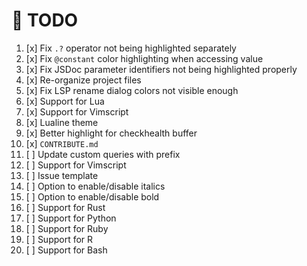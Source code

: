 # 📝 TODO

1. [x] Fix `.?` operator not being highlighted separately
2. [x] Fix `@constant` color highlighting when accessing value
3. [x] Fix JSDoc parameter identifiers not being highlighted properly
4. [x] Re-organize project files
5. [x] Fix LSP rename dialog colors not visible enough
6. [x] Support for Lua
7. [x] Support for Vimscript
8. [x] Lualine theme
9. [x] Better highlight for checkhealth buffer
10. [x] `CONTRIBUTE.md`
11. [ ] Update custom queries with prefix
12. [ ] Support for Vimscript
13. [ ] Issue template
14. [ ] Option to enable/disable italics
15. [ ] Option to enable/disable bold
16. [ ] Support for Rust
17. [ ] Support for Python
18. [ ] Support for Ruby
19. [ ] Support for R
20. [ ] Support for Bash
